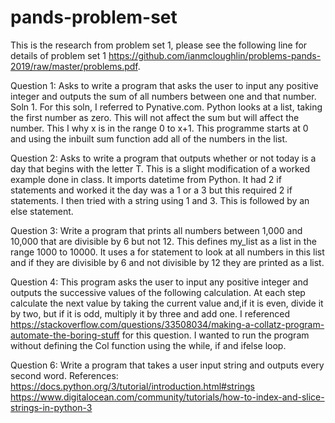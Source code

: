 # pands-problem-set
This is the research from problem set 1, please see the following line for details of problem set 1 https://github.com/ianmcloughlin/problems-pands-2019/raw/master/problems.pdf.

 Question 1: Asks to write a program that asks the user to input any positive integer and outputs the sum of all numbers between one and that number. 
 Soln 1. For this soln, I referred to Pynative.com. Python looks at a list, taking the first number as zero. This will not affect the sum but will affect the number. This I why x is in the range 0 to x+1. This programme starts at 0 and using the inbuilt sum function add all of the numbers in the list. 

 Question 2: Asks to write a program that outputs whether or not today is a day that begins with the letter T. This is a slight modification of a worked example done in class. It imports datetime from Python. It had 2 if statements and worked it the day was a 1 or a 3 but this required 2 if statements. I then tried with a string using 1 and 3. This is followed by an else statement. 

 Question 3: Write a program that prints all numbers between 1,000 and 10,000 that are divisible by 6 but not 12.  This defines my_list as a list in the range 1000 to 10000. It uses a for statement to look at all numbers in this list and if they are divisible by 6 and not divisible by 12 they are printed as a list.  

Question 4: This program asks the user to input any positive integer and outputs the successive values of the following calculation. At each step calculate the next value by taking the current value and,if it is even, divide it by two, but if it is odd, multiply it by three and add one.
I referenced https://stackoverflow.com/questions/33508034/making-a-collatz-program-automate-the-boring-stuff for this question. I wanted to run the program without defining the Col function using the while, if and ifelse loop. 

Question 6: Write a program that takes a user input string and outputs every second word.
References: 
https://docs.python.org/3/tutorial/introduction.html#strings
https://www.digitalocean.com/community/tutorials/how-to-index-and-slice-strings-in-python-3
    
